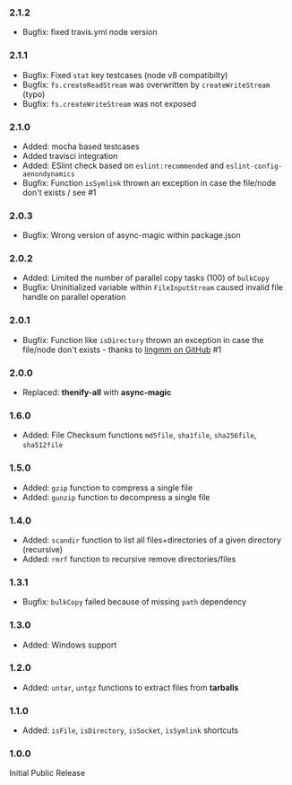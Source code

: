 ### 2.1.2 ###
* Bugfix: fixed travis.yml node version

### 2.1.1 ###
* Bugfix: Fixed `stat` key testcases (node v8 compatibilty)
* Bugfix: `fs.createReadStream` was overwritten by `createWriteStream` (typo)
* Bugfix: `fs.createWriteStream` was not exposed

### 2.1.0 ###
* Added: mocha based testcases
* Added travisci integration
* Added: ESlint check based on `eslint:recommended` and `eslint-config-aenondynamics`
* Bugfix: Function `isSymlink` thrown an exception in case the file/node don't exists / see #1

### 2.0.3 ###
* Bugfix: Wrong version of async-magic within package.json

### 2.0.2 ###
* Added: Limited the number of parallel copy tasks (100) of `bulkCopy`
* Bugfix: Uninitialized variable within `FileInputStream` caused invalid file handle on parallel operation

### 2.0.1 ###
* Bugfix: Function like `isDirectory` thrown an exception in case the file/node don't exists - thanks to [lingmm on GitHub](https://github.com/AndiDittrich/Node.fs-magic/issues/1) #1

### 2.0.0 ###
* Replaced: **thenify-all** with **async-magic**

### 1.6.0 ###
* Added: File Checksum functions `md5file`, `sha1file`, `sha256file`, `sha512file`

### 1.5.0 ###
* Added: `gzip` function to compress a single file
* Added: `gunzip` function to decompress a single file

### 1.4.0 ###
* Added: `scandir` function to list all files+directories of a given directory (recursive)
* Added: `rmrf` function to recursive remove directories/files

### 1.3.1 ###
* Bugfix: `bulkCopy` failed because of missing `path` dependency

### 1.3.0 ###
* Added: Windows support

### 1.2.0 ###
* Added: `untar`, `untgz` functions to extract files from **tarballs**

### 1.1.0 ###
* Added: `isFile`, `isDirectory`, `isSocket`, `isSymlink` shortcuts

### 1.0.0 ###
Initial Public Release
